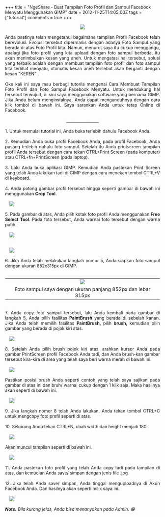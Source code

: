 +++
title = "NgeShare - Buat Tampilan Foto Profil dan Sampul Facebook Menyatu Menggunakan GIMP"
date = 2012-11-25T14:05:00Z
tags = ["tutorial"]
comments = true
+++

<center><img border="0" src="https://3.bp.blogspot.com/-30tC2vTKux4/ULHDEntstqI/AAAAAAAAAKs/i239lWztxpU/s1600/sampul2.jpg" /></center><br />
<div style="text-align: justify;">Anda pastinya telah mengetahui bagaimana tampilan Profil Facebook telah berevolusi. Evolusi tersebut dipermanis dengan adanya Foto Sampul yang berada di atas Foto Profil kita. Namun, menurut saya itu cukup menggangu, apalagi jika foto profil yang kita upload dengan foto sampul berbeda, itu akan menimbulkan kesan yang aneh. Untuk mengatasi hal tersebut, solusi yang terbaik adalah dengan membuat tampilan foto profil dan foto sampul kita terlihat menyatu, otomatis kesan aneh tersebut akan berganti dengan kesan "KEREN" .<br /><br />
Oke kali ini saya mau berbagi tutorila mengenai Cara Membuat Tampilan Foto Profil dan Foto Sampul Facebook Menyatu. Untuk mendukung hal tersebut terwujud, di sini saya menggunakan software yang bernama GIMP. Jika Anda belum menginstalnya, Anda dapat mengunduhnya dengan cara klik tombol di bawah ini. Saya sarankan Anda untuk tetap Online di Facebook.</div><div style="text-align: justify;"><br /></div><div style="text-align: justify;"><div style="text-align: center;"><a class="medium button blue" href="http://www.softpedia.com/dyn-postdownload.php?p=5446&amp;t=4&amp;i=1"><span style="color: white;">Download GIMP</span></a></div><br />1. Untuk memulai tutorial ini, Anda buka terlebih dahulu Facebook Anda.</div><div style="text-align: justify;"><br />2. Kemudian Anda buka profil Facebook Anda, pada profil Facebook, Anda pasang terlebih dahulu foto sampul. Setelah itu&nbsp;Anda printscreen tampilan profil Anda tersebut dengan cara tekan CTRL+Print Screen (pada komputer) atau CTRL+fn+PrintScreen (pada laptop).</div><div style="text-align: justify;"><br />3. Lalu Anda buka aplikasi&nbsp;GIMP.&nbsp;Kemudian Anda pastekan Print Screen yang telah Anda lakukan tadi di GIMP dengan cara menekan tombol CTRL+V di keyboard.</div><div style="text-align: justify;"><br />4. Anda potong gambar profil tersebut hingga seperti gambar di bawah ini menggunakan <b>Crop Tool</b>.<br /><br /></div><div class="separator" style="clear: both; text-align: justify;"><a href="http://1.bp.blogspot.com/-3F5CVcSu65E/ULFuSnlXcxI/AAAAAAAAAI0/6j2FZUZnBqY/s1600/sam1.jpg" imageanchor="1" style="margin-left: 1em; margin-right: 1em;"><img border="0" src="https://1.bp.blogspot.com/-3F5CVcSu65E/ULFuSnlXcxI/AAAAAAAAAI0/6j2FZUZnBqY/s1600/sam1.jpg" /></a></div><div class="separator" style="clear: both; text-align: justify;"><br /></div><div class="separator" style="clear: both; text-align: justify;">5. Pada gambar di atas, Anda pilih kotak foto profil Anda menggunakan <b>Free Select Tool</b>. Pada foto tersebut, Anda warnai foto tersebut dengan warna putih.</div><div class="separator" style="clear: both; text-align: justify;"><br /></div><div class="separator" style="clear: both; text-align: justify;"><a href="http://2.bp.blogspot.com/-ivgD7DT-xbM/ULG8wvoGUGI/AAAAAAAAAJw/ZW6c4e8YmWs/s1600/sam1.jpg" imageanchor="1" style="margin-left: 1em; margin-right: 1em;"><img border="0" src="https://2.bp.blogspot.com/-ivgD7DT-xbM/ULG8wvoGUGI/AAAAAAAAAJw/ZW6c4e8YmWs/s1600/sam1.jpg" /></a></div><div class="separator" style="clear: both; text-align: justify;"><br /></div><div style="text-align: justify;"><br /></div><div class="separator" style="clear: both; text-align: justify;"><a href="http://2.bp.blogspot.com/-WhGApfcY9SY/ULF01clYjQI/AAAAAAAAAJU/ZJv6VT9KoHU/s1600/sam4.jpg" imageanchor="1" style="margin-left: 1em; margin-right: 1em;"><img border="0" src="https://2.bp.blogspot.com/-WhGApfcY9SY/ULF01clYjQI/AAAAAAAAAJU/ZJv6VT9KoHU/s1600/sam4.jpg" /></a></div><div class="separator" style="clear: both; text-align: justify;"><br /></div><div style="text-align: justify;">6. Jika Anda telah melakukan langkah nomor 5, Anda siapkan foto sampul dengan ukuran 852x315px di GIMP.&nbsp;</div><div style="text-align: justify;"><br /></div><table cellpadding="0" cellspacing="0" class="tr-caption-container" style="margin-left: 0px; margin-right: 0px; text-align: left;"><tbody><tr><td style="text-align: center;"><a href="http://2.bp.blogspot.com/-3HeDtzj4zoE/ULFvCDxC0kI/AAAAAAAAAI8/IdkXeXY2DjI/s1600/sampul.jpg" imageanchor="1" style="margin-left: auto; margin-right: auto;"><img border="0" src="https://2.bp.blogspot.com/-3HeDtzj4zoE/ULFvCDxC0kI/AAAAAAAAAI8/IdkXeXY2DjI/s1600/sampul.jpg" /></a></td></tr><tr><td class="tr-caption" style="text-align: center;">Foto sampul saya dengan ukuran panjang 852px dan lebar 315px</td></tr></tbody></table><div style="text-align: justify;"><br />7. Anda copy foto sampul tersebut, lalu Anda kembali pada gambar di langkah 5, Anda pilih fasilitas&nbsp;<b>PaintBrush</b>&nbsp;yang berada di sebelah kanan. Jika Anda telah memilih fasilitas&nbsp;<b>PaintBrush,&nbsp;</b>pilih&nbsp;<b>brush,&nbsp;</b>kemudian pilih gambar yang berada di pojok kiri atas.</div><div style="text-align: justify;"><br /></div><div class="separator" style="clear: both; text-align: justify;"><a href="http://2.bp.blogspot.com/-WhGApfcY9SY/ULF01clYjQI/AAAAAAAAAJU/ZJv6VT9KoHU/s1600/sam4.jpg" imageanchor="1" style="margin-left: 1em; margin-right: 1em;"><img border="0" src="https://2.bp.blogspot.com/-WhGApfcY9SY/ULF01clYjQI/AAAAAAAAAJU/ZJv6VT9KoHU/s1600/sam4.jpg" /></a></div><div class="separator" style="clear: both; text-align: justify;"><br /></div><div class="separator" style="clear: both; text-align: justify;">8. Setelah Anda pilih brush pojok kiri atas, arahkan kursor Anda pada gambar PrintScreen profil Facebook Anda tadi, dan Anda brush-kan gambar tersebut kira-kira di area yang telah saya beri warna merah di bawah ini.</div><div class="separator" style="clear: both; text-align: justify;"><br /></div><div class="separator" style="clear: both; text-align: justify;"><a href="http://2.bp.blogspot.com/-7qBA6pu-BJ4/ULG_Pjtr4ZI/AAAAAAAAAKE/-EILN2kSmUU/s1600/sam0.jpg" imageanchor="1" style="margin-left: 1em; margin-right: 1em;"><img border="0" src="https://2.bp.blogspot.com/-7qBA6pu-BJ4/ULG_Pjtr4ZI/AAAAAAAAAKE/-EILN2kSmUU/s1600/sam0.jpg" /></a></div><div class="separator" style="clear: both; text-align: justify;"><br /></div><div class="separator" style="clear: both; text-align: justify;">Pastikan posisi brush Anda seperti contoh yang telah saya sajikan pada gambar di atas ini dan bruh/ warnai cukup dengan 1 klik saja. Maka hasilnya akan seperti di bawah ini.</div><div class="separator" style="clear: both; text-align: justify;"><br /></div><div class="separator" style="clear: both; text-align: justify;"><a href="http://3.bp.blogspot.com/-ozV_d5HwsyM/ULG_2K4iZSI/AAAAAAAAAKM/jgiSGjmplZo/s1600/sam3.jpg" imageanchor="1" style="margin-left: 1em; margin-right: 1em;"><img border="0" src="https://3.bp.blogspot.com/-ozV_d5HwsyM/ULG_2K4iZSI/AAAAAAAAAKM/jgiSGjmplZo/s1600/sam3.jpg" /></a></div><div class="separator" style="clear: both; text-align: justify;"><br /></div><div class="separator" style="clear: both; text-align: justify;">9. Jika langkah nomor 8 telah Anda lakukan, Anda tekan tombol CTRL+C untuk mengcopy foto profil seperti di atas.</div><div style="text-align: justify;"><br />10. Sekarang Anda tekan CTRL+N, ubah width dan height menjadi 180.<br /><br /></div><div class="separator" style="clear: both; text-align: justify;"><a href="http://3.bp.blogspot.com/-Q2G8PKsjayY/ULFwsopb6KI/AAAAAAAAAJE/MO1CKLFEvj8/s1600/sam2.jpg" imageanchor="1" style="margin-left: 1em; margin-right: 1em;"><img border="0" src="https://3.bp.blogspot.com/-Q2G8PKsjayY/ULFwsopb6KI/AAAAAAAAAJE/MO1CKLFEvj8/s1600/sam2.jpg" /></a></div><div class="separator" style="clear: both; text-align: justify;"><br /></div><div class="separator" style="clear: both; text-align: justify;">Akan muncul tampilan seperti di bawah ini.</div><div class="separator" style="clear: both; text-align: justify;"><br /></div><div class="separator" style="clear: both; text-align: justify;"><a href="http://1.bp.blogspot.com/-H0A37W6WIiU/ULHBDR_ZWmI/AAAAAAAAAKc/hYCrzlF1dqw/s1600/sam12.jpg" imageanchor="1" style="margin-left: 1em; margin-right: 1em;"><img border="0" src="https://1.bp.blogspot.com/-H0A37W6WIiU/ULHBDR_ZWmI/AAAAAAAAAKc/hYCrzlF1dqw/s1600/sam12.jpg" /></a></div><div class="separator" style="clear: both; text-align: justify;"><br /></div><div class="separator" style="clear: both; text-align: justify;">11. Anda pastekan foto profil yang telah Anda copy tadi pada tampilan di atas, dan kemudian Anda save/ simpan dengan jenis file .jpg</div><div class="separator" style="clear: both; text-align: justify;"><br /></div><div class="separator" style="clear: both; text-align: justify;">12. Jika telah Anda save/ simpan, Anda tinggal menguploadnya di Akun Facebook Anda. Dan hasilnya akan seperti milik saya ini.</div><div class="separator" style="clear: both; text-align: justify;"><br /></div><div class="separator" style="clear: both; text-align: justify;"><a href="http://1.bp.blogspot.com/-SKtOJP1mrw4/ULHCdj6rD-I/AAAAAAAAAKk/zTlNb3HI7Po/s1600/saml.jpg" imageanchor="1" style="margin-left: 1em; margin-right: 1em;"><img border="0" src="https://1.bp.blogspot.com/-SKtOJP1mrw4/ULHCdj6rD-I/AAAAAAAAAKk/zTlNb3HI7Po/s1600/saml.jpg" /></a></div><div class="separator" style="clear: both; text-align: justify;"><br /></div><div class="separator" style="clear: both; text-align: justify;"><i><b>Note:</b> Bila kurang jelas, Anda bisa menanyakan pada Admin. 😁</i></div>
